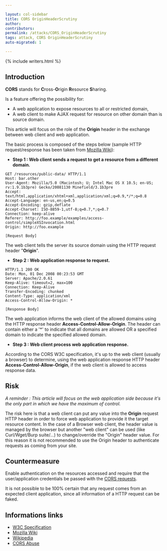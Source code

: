 ```yaml
---

layout: col-sidebar
title: CORS OriginHeaderScrutiny
author: 
contributors: 
permalink: /attacks/CORS_OriginHeaderScrutiny
tags: attack, CORS OriginHeaderScrutiny
auto-migrated: 1

---
```


{% include writers.html %}

## Introduction

**CORS** stands for **C**ross-**O**rigin **R**esource **S**haring.

Is a feature offering the possibility for:

- A web application to expose resources to all or restricted domain,
- A web client to make AJAX request for resource on other domain than
    is source domain.

This article will focus on the role of the **Origin** header in the
exchange between web client and web application.

The basic process is composed of the steps below (sample HTTP
request/response has been taken from [Mozilla
Wiki](https://developer.mozilla.org/en-US/docs/HTTP_access_control)):

- **Step 1 : Web client sends a request to get a resource from a
    different domain.**

```
GET /resources/public-data/ HTTP/1.1
Host: bar.other
User-Agent: Mozilla/5.0 (Macintosh; U; Intel Mac OS X 10.5; en-US; rv:1.9.1b3pre) Gecko/20081130 Minefield/3.1b3pre
Accept: text/html,application/xhtml+xml,application/xml;q=0.9,*/*;q=0.8
Accept-Language: en-us,en;q=0.5
Accept-Encoding: gzip,deflate
Accept-Charset: ISO-8859-1,utf-8;q=0.7,*;q=0.7
Connection: keep-alive
Referer: http://foo.example/examples/access-control/simpleXSInvocation.html
Origin: http://foo.example

[Request Body]
```

The web client tells the server its source domain using the HTTP request
header "**Origin**".

- **Step 2 : Web application response to request.**

```
HTTP/1.1 200 OK
Date: Mon, 01 Dec 2008 00:23:53 GMT
Server: Apache/2.0.61
Keep-Alive: timeout=2, max=100
Connection: Keep-Alive
Transfer-Encoding: chunked
Content-Type: application/xml
Access-Control-Allow-Origin: *

[Response Body]
```

The web application informs the web client of the allowed domains using
the HTTP response header **Access-Control-Allow-Origin**. The header can
contain either a '\*' to indicate that all domains are allowed OR a
specified domain to indicate the specified allowed domain.

- **Step 3 : Web client process web application response.**

According to the CORS W3C specification, it's up to the web client
(usually a browser) to determine, using the web application response
HTTP header **Access-Control-Allow-Origin**, if the web client is
allowed to access response data.

## Risk

*A reminder : This article will focus on the web application side
because it's the only part in which we have the maximum of control.*

The risk here is that a web client can put any value into the **Origin**
request HTTP header in order to force web application to provide it the
target resource content. In the case of a Browser web client, the header
value is managed by the browser but another "web client" can be used
(like Curl/Wget/Burp suite/...) to change/override the "Origin" header
value. For this reason it is not recommended to use the Origin header to
authenticate requests as coming from your site.

## Countermeasure

Enable authentication on the resources accessed and require that the
user/application credentials be passed with the [CORS
requests](https://developer.mozilla.org/en-US/docs/HTTP/Access_control_CORS#Requests_with_credentials).

It is not possible to be 100% certain that any request comes from an
expected client application, since all information of a HTTP request can
be faked.

## Informations links

- [W3C Specification](http://www.w3.org/TR/cors/)
- [Mozilla Wiki](https://developer.mozilla.org/en-US/docs/HTTP_access_control)
- [Wikipedia](http://en.wikipedia.org/wiki/Cross-origin_resource_sharing)
- [CORS Abuse](http://blog.secureideas.com/2013/02/grab-cors-light.html)
